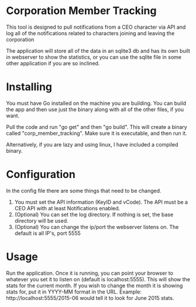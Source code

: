 # Corporation Member Tracking
This tool is designed to pull notifications from a CEO character via API and log all of the notifications related to characters joining and leaving the corporation

The application will store all of the data in an sqlite3 db and has its own built in webserver to show the statistics, or you can use the sqlite file in some other application if you are so inclined.

# Installing
You must have Go installed on the machine you are building. You can build the app and then use just the binary along with all of the other files, if you want. 

Pull the code and run "go get" and then "go build". This will create a binary called "corp_member_tracking". Make sure it is executable, and then run it.

Alternatively, if you are lazy and using linux, I have included a compiled binary.

# Configuration
In the config file there are some things that need to be changed.
1. You must set the API information (KeyID and vCode). The API must be a CEO API with at least Notifications enabled.
2. (Optional) You can set the log directory. If nothing is set, the base directory will be used.
3. (Optional) You can change the ip/port the webserver listens on. The default is all IP's, port 5555

# Usage
Run the application. Once it is running, you can point your browser to whatever you set it to listen on (default is localhost:5555).
This will show the stats for the current month. If you wish to change the month it is showing stats for, put it in YYYY-MM format in the URL.
Example: http://localhost:5555/2015-06 would tell it to look for June 2015 stats.